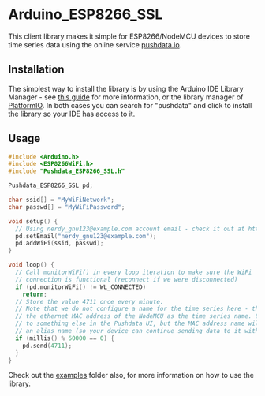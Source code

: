 # Arduino_ESP8266_SSL

This client library makes it simple for ESP8266/NodeMCU devices to 
store time series data using the online service [pushdata.io](https://pushdata.io).

## Installation

The simplest way to install the library is by using the Arduino IDE Library Manager - see [this guide](https://www.arduino.cc/en/Guide/Libraries) for more information, or the library manager of [PlatformIO](https://platformio.org). In both cases you can search for "pushdata" and click to install the library so your IDE has access to it.

## Usage

```c++
#include <Arduino.h>
#include <ESP8266WiFi.h>
#include "Pushdata_ESP8266_SSL.h"

Pushdata_ESP8266_SSL pd;

char ssid[] = "MyWiFiNetwork";
char passwd[] = "MyWiFiPassword";

void setup() {
  // Using nerdy_gnu123@example.com account email - check it out at https://pushdata.io/nerdy_gnu123@example.com
  pd.setEmail("nerdy_gnu123@example.com");
  pd.addWiFi(ssid, passwd);
}

void loop() {
  // Call monitorWiFi() in every loop iteration to make sure the WiFi
  // connection is functional (reconnect if we were disconnected)
  if (pd.monitorWiFi() != WL_CONNECTED) 
    return;
  // Store the value 4711 once every minute. 
  // Note that we do not configure a name for the time series here - the Pushdata library will then use 
  // the ethernet MAC address of the NodeMCU as the time series name. You can change the primary name 
  // to something else in the Pushdata UI, but the MAC address name will always remain, and function as 
  // an alias name (so your device can continue sending data to it without any kind of reconfiguration)
  if (millis() % 60000 == 0) {
    pd.send(4711);
  }
}
```

Check out the [examples](https://github.com/pushdata-io/Arduino_ESP8266_SSL/tree/master/examples) folder also, for more information on how to use the library.



